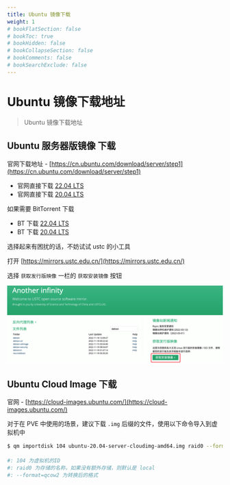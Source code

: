 ```yaml
---
title: Ubuntu 镜像下载
weight: 1
# bookFlatSection: false
# bookToc: true
# bookHidden: false
# bookCollapseSection: false
# bookComments: false
# bookSearchExclude: false
---
```


# Ubuntu 镜像下载地址

> Ubuntu 镜像下载地址

## Ubuntu 服务器版镜像 下载

官网下载地址 - [https://cn.ubuntu.com/download/server/step1](https://cn.ubuntu.com/download/server/step1)

* 官网直接下载 [22.04 LTS](https://releases.ubuntu.com/22.04.1/ubuntu-22.04.1-live-server-amd64.iso)
* 官网直接下载 [20.04 LTS](https://releases.ubuntu.com/20.04/ubuntu-20.04.4-live-server-amd64.iso)

如果需要 BitTorrent 下载

* BT 下载 [22.04 LTS](https://releases.ubuntu.com/22.04/ubuntu-22.04.1-live-server-amd64.iso.torrent)
* BT 下载 [20.04 LTS](https://releases.ubuntu.com/20.04/ubuntu-20.04.4-live-server-amd64.iso.torrent)

选择起来有困扰的话，不妨试试 ustc 的小工具

打开 [https://mirrors.ustc.edu.cn/](https://mirrors.ustc.edu.cn/)

选择 `获取发行版映像` 一栏的 `获取安装镜像` 按钮

![WX20221118-144911-2022-11-18-14-49-24](https://raw.githubusercontent.com/stuarthua/PicGo/master/linux-mind/WX20221118-144911-2022-11-18-14-49-24.png)

## Ubuntu Cloud Image 下载

官网 - [https://cloud-images.ubuntu.com/](https://cloud-images.ubuntu.com/)

对于在 PVE 中使用的场景，建议下载 `.img` 后缀的文件，使用以下命令导入到虚拟机中

```bash
$ qm importdisk 104 ubuntu-20.04-server-cloudimg-amd64.img raid0 --format=qcow2

#: 104 为虚拟机的ID
#: raid0 为存储的名称，如果没有额外存储，则默认是 local
#: --format=qcow2 为转换后的格式
```
